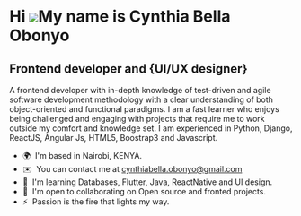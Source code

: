 Hi ![](https://user-images.githubusercontent.com/18350557/176309783-0785949b-9127-417c-8b55-ab5a4333674e.gif)My name is Cynthia Bella Obonyo
============================================================================================================================================

Frontend developer and {UI/UX designer}
---------------------------------------

A frontend developer with in-depth knowledge of test-driven and agile software development methodology with a clear understanding of both object-oriented and functional paradigms. I am a fast learner who enjoys being challenged and engaging with projects that require me to work outside my comfort and knowledge set. I am experienced in Python, Django, ReactJS, Angular Js, HTML5, Boostrap3 and Javascript.

* 🌍  I'm based in Nairobi, KENYA.
* ✉️  You can contact me at [cynthiabella.obonyo@gmail.com](mailto:cynthiabella.obonyo@gmail.com)
* 🧠  I'm learning Databases, Flutter, Java, ReactNative and UI design.
* 🤝  I'm open to collaborating on Open source and fronted projects.
* ⚡  Passion is the fire that lights my way.

<!---
BellaObonyo/BellaObonyo is a ✨ special ✨ repository because its `README.md` (this file) appears on your GitHub profile.
You can click the Preview link to take a look at your changes.
--->
